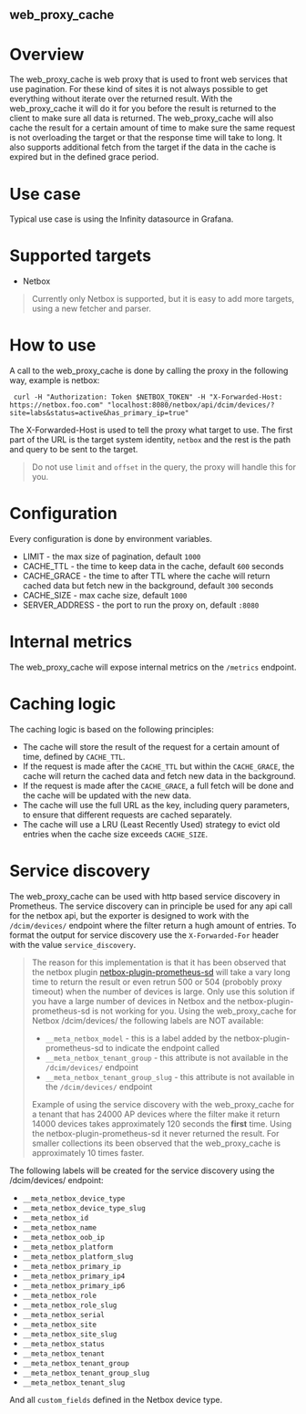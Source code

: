 web_proxy_cache
-----------------------

# Overview
The web_proxy_cache is web proxy that is used to front web services that use pagination. For these kind of sites
it is not always possible to get everything without iterate over the returned result.
With the web_proxy_cache it will do it for you before the result is returned to the client to make sure all
data is returned.
The web_proxy_cache will also cache the result for a certain amount of time to make sure the same request is not
overloading the target or that the response time will take to long. It also supports additional fetch from the target if
the data in the cache is expired but in the defined grace period.

# Use case
Typical use case is using the Infinity datasource in Grafana. 

# Supported targets
- Netbox

> Currently only Netbox is supported, but it is easy to add more targets, using a new fetcher and parser.

# How to use
A call to the web_proxy_cache is done by calling the proxy in the following way, example is netbox:
```shell
 curl -H "Authorization: Token $NETBOX_TOKEN" -H "X-Forwarded-Host: https://netbox.foo.com" "localhost:8080/netbox/api/dcim/devices/?site=labs&status=active&has_primary_ip=true" 
```
The X-Forwarded-Host is used to tell the proxy what target to use. 
The first part of the URL is the target system identity, `netbox` and the rest is the path and query to be sent to the 
target.
> Do not use `limit` and `offset` in the query, the proxy will handle this for you.


# Configuration
Every configuration is done by environment variables.
- LIMIT - the max size of pagination, default `1000`
- CACHE_TTL - the time to keep data in the cache, default `600` seconds
- CACHE_GRACE - the time to after TTL where the cache will return cached data but fetch new in the background, default `300` seconds
- CACHE_SIZE - max cache size, default `1000`
- SERVER_ADDRESS - the port to run the proxy on, default `:8080`

# Internal metrics
The web_proxy_cache will expose internal metrics on the `/metrics` endpoint. 

# Caching logic
The caching logic is based on the following principles:
- The cache will store the result of the request for a certain amount of time, defined by `CACHE_TTL`.
- If the request is made after the `CACHE_TTL` but within the `CACHE_GRACE`, the cache will return the cached data and
  fetch new data in the background.
- If the request is made after the `CACHE_GRACE`, a full fetch will be done and the cache will be updated with the new data.
- The cache will use the full URL as the key, including query parameters, to ensure that different requests are cached separately.
- The cache will use a LRU (Least Recently Used) strategy to evict old entries when the cache size exceeds `CACHE_SIZE`.


# Service discovery
The web_proxy_cache can be used with http based service discovery in Prometheus. The service discovery can in principle 
be used for any api call for the netbox api, but the exporter is designed to work with the 
`/dcim/devices/` endpoint where the filter return a hugh amount of entries.
To format the output for service discovery use the `X-Forwarded-For` header with the value
`service_discovery`.
> The reason for this implementation is that it has been observed that the netbox plugin 
> [netbox-plugin-prometheus-sd](https://github.com/FlxPeters/netbox-plugin-prometheus-sd) 
> will take a vary long time to return the result or even retrun 500 or 504 (probobly proxy timeout) 
> when the number of devices is large.
> Only use this solution if you have a large number of devices in Netbox and the netbox-plugin-prometheus-sd is not 
> working for you.
> Using the web_proxy_cache for Netbox /dcim/devices/ the following labels are NOT available:
> - `__meta_netbox_model` - this is a label added by the netbox-plugin-prometheus-sd to indicate the endpoint called
> - `__meta_netbox_tenant_group` - this attribute is not available in the `/dcim/devices/` endpoint
> - `__meta_netbox_tenant_group_slug` - this attribute is not available in the `/dcim/devices/` endpoint
> 
> Example of using the service discovery with the web_proxy_cache for a tenant that has 24000 AP devices where the filter
> make it return 14000 devices takes approximately 120 seconds the **first** time. Using the netbox-plugin-prometheus-sd 
> it never returned the result. For smaller collections its been observed that the web_proxy_cache is approximately 10 
> times faster.

The following labels will be created for the service discovery using the /dcim/devices/ endpoint:
- `__meta_netbox_device_type`
- `__meta_netbox_device_type_slug`
- `__meta_netbox_id`
- `__meta_netbox_name`
- `__meta_netbox_oob_ip`
- `__meta_netbox_platform`
- `__meta_netbox_platform_slug`
- `__meta_netbox_primary_ip`
- `__meta_netbox_primary_ip4`
- `__meta_netbox_primary_ip6`
- `__meta_netbox_role`
- `__meta_netbox_role_slug`
- `__meta_netbox_serial`
- `__meta_netbox_site`
- `__meta_netbox_site_slug`
- `__meta_netbox_status`
- `__meta_netbox_tenant`
- `__meta_netbox_tenant_group`
- `__meta_netbox_tenant_group_slug`
- `__meta_netbox_tenant_slug`

And all `custom_fields` defined in the Netbox device type.

